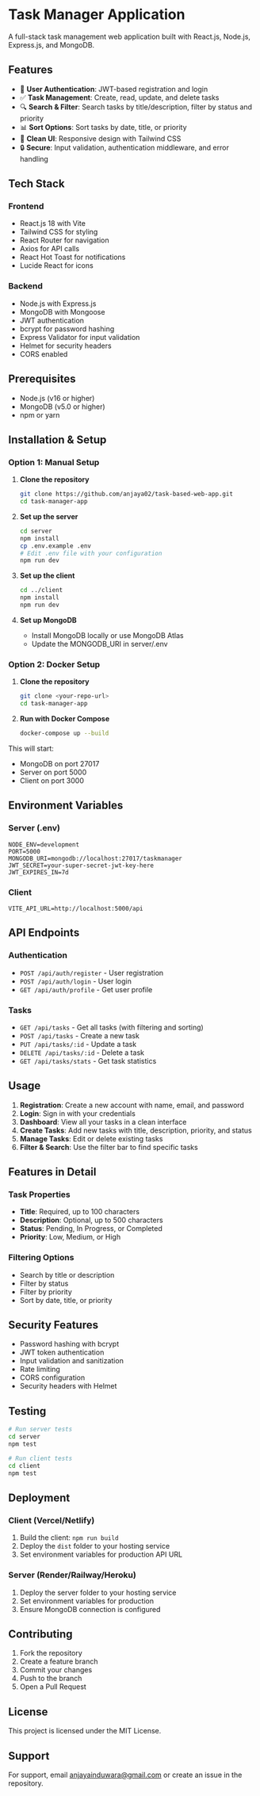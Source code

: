 # Task Manager Application

A full-stack task management web application built with React.js, Node.js, Express.js, and MongoDB.

## Features

- 🔐 **User Authentication**: JWT-based registration and login
- ✅ **Task Management**: Create, read, update, and delete tasks
- 🔍 **Search & Filter**: Search tasks by title/description, filter by status and priority
- 📊 **Sort Options**: Sort tasks by date, title, or priority
- 🎨 **Clean UI**: Responsive design with Tailwind CSS
- 🔒 **Secure**: Input validation, authentication middleware, and error handling

## Tech Stack

### Frontend

- React.js 18 with Vite
- Tailwind CSS for styling
- React Router for navigation
- Axios for API calls
- React Hot Toast for notifications
- Lucide React for icons

### Backend

- Node.js with Express.js
- MongoDB with Mongoose
- JWT authentication
- bcrypt for password hashing
- Express Validator for input validation
- Helmet for security headers
- CORS enabled

## Prerequisites

- Node.js (v16 or higher)
- MongoDB (v5.0 or higher)
- npm or yarn

## Installation & Setup

### Option 1: Manual Setup

1. **Clone the repository**

   ```bash
   git clone https://github.com/anjaya02/task-based-web-app.git
   cd task-manager-app
   ```

2. **Set up the server**

   ```bash
   cd server
   npm install
   cp .env.example .env
   # Edit .env file with your configuration
   npm run dev
   ```

3. **Set up the client**

   ```bash
   cd ../client
   npm install
   npm run dev
   ```

4. **Set up MongoDB**
   - Install MongoDB locally or use MongoDB Atlas
   - Update the MONGODB_URI in server/.env

### Option 2: Docker Setup

1. **Clone the repository**

   ```bash
   git clone <your-repo-url>
   cd task-manager-app
   ```

2. **Run with Docker Compose**
   ```bash
   docker-compose up --build
   ```

This will start:

- MongoDB on port 27017
- Server on port 5000
- Client on port 3000

## Environment Variables

### Server (.env)

```env
NODE_ENV=development
PORT=5000
MONGODB_URI=mongodb://localhost:27017/taskmanager
JWT_SECRET=your-super-secret-jwt-key-here
JWT_EXPIRES_IN=7d
```

### Client

```env
VITE_API_URL=http://localhost:5000/api
```

## API Endpoints

### Authentication

- `POST /api/auth/register` - User registration
- `POST /api/auth/login` - User login
- `GET /api/auth/profile` - Get user profile

### Tasks

- `GET /api/tasks` - Get all tasks (with filtering and sorting)
- `POST /api/tasks` - Create a new task
- `PUT /api/tasks/:id` - Update a task
- `DELETE /api/tasks/:id` - Delete a task
- `GET /api/tasks/stats` - Get task statistics

## Usage

1. **Registration**: Create a new account with name, email, and password
2. **Login**: Sign in with your credentials
3. **Dashboard**: View all your tasks in a clean interface
4. **Create Tasks**: Add new tasks with title, description, priority, and status
5. **Manage Tasks**: Edit or delete existing tasks
6. **Filter & Search**: Use the filter bar to find specific tasks

## Features in Detail

### Task Properties

- **Title**: Required, up to 100 characters
- **Description**: Optional, up to 500 characters
- **Status**: Pending, In Progress, or Completed
- **Priority**: Low, Medium, or High

### Filtering Options

- Search by title or description
- Filter by status
- Filter by priority
- Sort by date, title, or priority

## Security Features

- Password hashing with bcrypt
- JWT token authentication
- Input validation and sanitization
- Rate limiting
- CORS configuration
- Security headers with Helmet

## Testing

```bash
# Run server tests
cd server
npm test

# Run client tests
cd client
npm test
```

## Deployment

### Client (Vercel/Netlify)

1. Build the client: `npm run build`
2. Deploy the `dist` folder to your hosting service
3. Set environment variables for production API URL

### Server (Render/Railway/Heroku)

1. Deploy the server folder to your hosting service
2. Set environment variables for production
3. Ensure MongoDB connection is configured

## Contributing

1. Fork the repository
2. Create a feature branch
3. Commit your changes
4. Push to the branch
5. Open a Pull Request

## License

This project is licensed under the MIT License.

## Support

For support, email anjayainduwara@gmail.com or create an issue in the repository.
